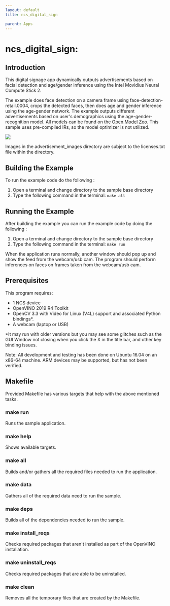 ```yaml
---
layout: default
title: ncs_digital_sign

parent: Apps
---
```

# ncs_digital_sign: 
## Introduction
This digital signage app dynamically outputs advertisements based on facial detection and age/gender inference using the Intel Movidius Neural Compute Stick 2. 

The example does face detection on a camera frame using face-detection-retail.0004, crops the detected faces, then does age and gender inference using the age-gender network. The example outputs different advertisements based on user's demographics using the age-gender-recognition model. All models can be found on the [Open Model Zoo](https://github.com/opencv/open_model_zoo). This sample uses pre-compiled IRs, so the model optimizer is not utilized.

![](../../images/ncs_digital_sign.gif)

Images in the advertisement_images directory are subject to the licenses.txt file within the directory.

## Building the Example

To run the example code do the following :
1. Open a terminal and change directory to the sample base directory
2. Type the following command in the terminal: ```make all```

## Running the Example

After building the example you can run the example code by doing the following :
1. Open a terminal and change directory to the sample base directory
2. Type the following command in the terminal: ```make run``` 

When the application runs normally, another window should pop up and show the feed from the webcam/usb cam. The program should perform inferences on faces on frames taken from the webcam/usb cam.

## Prerequisites
This program requires:
- 1 NCS device
- OpenVINO 2019 R4 Toolkit
- OpenCV 3.3 with Video for Linux (V4L) support and associated Python bindings*.
- A webcam (laptop or USB)


*It may run with older versions but you may see some glitches such as the GUI Window not closing when you click the X in the title bar, and other key binding issues.

Note: All development and testing has been done on Ubuntu 16.04 on an x86-64 machine. ARM devices may be supported, but has not been verified.

## Makefile
Provided Makefile has various targets that help with the above mentioned tasks.

### make run
Runs the sample application.

### make help
Shows available targets.

### make all
Builds and/or gathers all the required files needed to run the application.

### make data
Gathers all of the required data need to run the sample.

### make deps
Builds all of the dependencies needed to run the sample.

### make install_reqs
Checks required packages that aren't installed as part of the OpenVINO installation. 

### make uninstall_reqs
Checks required packages that are able to be uninstalled. 
 
### make clean
Removes all the temporary files that are created by the Makefile.


